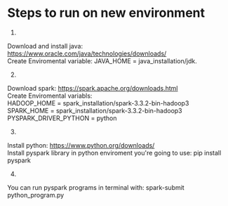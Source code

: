 # Steps to run on new environment

1)  
  Download and install java: https://www.oracle.com/java/technologies/downloads/  
  Create Enviromental variable: JAVA_HOME = java_installation/jdk.  

2)  
  Download spark: https://spark.apache.org/downloads.html  
  Create Enviromental variabls:  
    HADOOP_HOME = spark_installation/spark-3.3.2-bin-hadoop3  
    SPARK_HOME = spark_installation/spark-3.3.2-bin-hadoop3  
    PYSPARK_DRIVER_PYTHON = python  
    
3)  
  Install python: https://www.python.org/downloads/  
  Install pyspark library in python enviroment you're going to use: pip install pyspark  
  
4)  
  You can run pyspark programs in terminal with: spark-submit python_program.py  
